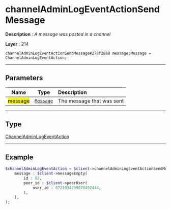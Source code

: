 # channelAdminLogEventActionSendMessage

**Description** : *A message was posted in a channel*

**Layer** : 214

```tl
channelAdminLogEventActionSendMessage#278f2868 message:Message = ChannelAdminLogEventAction;
```

---

## Parameters

| Name | Type | Description |
| :---: | :---: | :--- |
| <mark>message</mark> | [`Message`](type/Message) | The message that was sent |

---

## Type

[ChannelAdminLogEventAction](type/ChannelAdminLogEventAction)

---

## Example

```php
$channelAdminLogEventAction = $client->channelAdminLogEventActionSendMessage(
	message : $client->messageEmpty(
		id : 92,
		peer_id : $client->peerUser(
			user_id : 8721934799878492444,
		),
	),
);
```